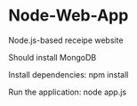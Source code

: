 # Node-Web-App
Node.js-based receipe website

Should install MongoDB


Install dependencies: npm install

Run the application: node app.js
